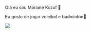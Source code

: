 Olá eu sou Mariane Kozuf 🦋

Eu gosto de jogar voleibol e badminton🏐

![](https://tenor.com/pt-BR/view/taylor-swift-22-gif-25926635)
